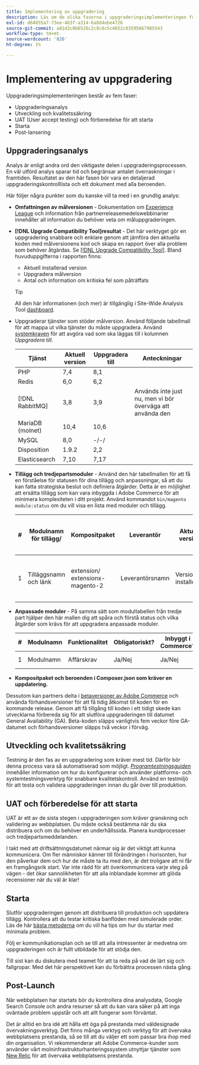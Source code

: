 ```yaml
---
title: Implementering av uppgradering
description: Läs om de olika faserna i uppgraderingsimplementeringen för Adobe Commerce-projekt.
exl-id: d64855a7-73ee-463f-a314-6a8d4ebe4726
source-git-commit: a81d2c0b6526c2c8c8c5c4652c83595667985543
workflow-type: tm+mt
source-wordcount: '826'
ht-degree: 1%

---
```


# Implementering av uppgradering

Uppgraderingsimplementeringen består av fem faser:

- Uppgraderingsanalys
- Utveckling och kvalitetssäkring
- UAT (User accept testing) och förberedelse för att starta
- Starta
- Post-lansering

## Uppgraderingsanalys

Analys är enligt andra ord den viktigaste delen i uppgraderingsprocessen. En väl utförd analys sparar tid och begränsar antalet överraskningar i framtiden. Resultatet av den här fasen bör vara en detaljerad uppgraderingskontrolllista och ett dokument med alla beroenden.

Här följer några punkter som du kanske vill ta med i en grundlig analys:

- **Omfattningen av målversionen** - Dokumentation om [Experience League](../../release/release-notes/overview.md) och information från partnerreleasemedelswebbinarier innehåller all information du behöver veta om måluppgraderingen.

- **[!DNL Upgrade Compatibility Tool]resultat** - Det här verktyget gör en uppgradering snabbare och enklare genom att jämföra den aktuella koden med målversionens kod och skapa en rapport över alla problem som behöver åtgärdas. Se [[!DNL Upgrade Compatibility Tool]](../upgrade-compatibility-tool/overview.md). Bland huvuduppgifterna i rapporten finns:

   - Aktuell installerad version
   - Uppgradera målversion
   - Antal och information om kritiska fel som påträffats

  >[!TIP]
  >
  >All den här informationen (och mer) är tillgänglig i Site-Wide Analysis Tool [dashboard](../../tools/site-wide-analysis-tool/dashboard.md).

- Uppgraderar tjänster som stöder målversion. Använd följande tabellmall för att mappa ut vilka tjänster du måste uppgradera. Använd [systemkraven](../../installation/system-requirements.md) för att avgöra vad som ska läggas till i kolumnen _Uppgradera till_.


  | Tjänst | Aktuell version | Uppgradera till | Anteckningar |
  |-----------------|-----------------|------------|----------------------------------------------------------|
  | PHP | 7,4 | 8,1 |                                                          |
  | Redis | 6,0 | 6,2 |                                                          |
  | [!DNL RabbitMQ] | 3,8 | 3,9 | Används inte just nu, men vi bör överväga att använda den |
  | MariaDB (molnet) | 10,4 | 10,6 |                                                          |
  | MySQL | 8,0 | -/-/ |                                                          |
  | Disposition | 1.9.2 | 2,2 |                                                          |
  | Elasticsearch | 7,10 | 7,17 |                                                          |

- **Tillägg och tredjepartsmoduler** - Använd den här tabellmallen för att få en förståelse för statusen för dina tillägg och anpassningar, så att du kan fatta strategiska beslut och definiera åtgärder. Detta är en möjlighet att ersätta tillägg som kan vara inbyggda i Adobe Commerce för att minimera komplexiteten i ditt projekt. Använd kommandot `bin/magento module:status` om du vill visa en lista med moduler och tillägg.

  | # | Modulnamn för tillägg/<br> | Kompositpaket | Leverantör | Aktuell version | Funktionalitet | Kompatibel med den senaste<br>Commerce-versionen? | Problem | Inbyggt i Commerce? | Åtgärd | Anteckningar |
  |---|-----------------------------|------------------------------------|-------------|-------------------|-----------------------|---------------------------------------------|--------------------------------------------------|---------------------|-------------------------|-------|
  | 1 | Tilläggsnamn och länk | extension/<br>extensionx-magento-2 | Leverantörsnamn | Version installerad | Affärskrav | Ja/Nej | Lista identifierade problem som uppstår med det här tillägget | Ja/Nej | Behåll/Ersätt/<br>Ta bort |       |

- **Anpassade moduler** - På samma sätt som modultabellen från tredje part hjälper den här mallen dig att spåra och förstå status och vilka åtgärder som krävs för att uppgradera anpassade moduler.

  | # | Modulnamn | Funktionalitet | Obligatoriskt? | Inbyggt i Commerce? | Åtgärd | Anteckningar |
  |---|--------------|-----------------------|-----------|---------------------|---------------------|-------|
  | 1 | Modulnamn | Affärskrav | Ja/Nej | Ja/Nej | Behåll/Ersätt/Ta bort |       |

- **Kompositpaket och beroenden i Composer.json som kräver en uppdatering.**

Dessutom kan partners delta i [betaversioner av Adobe Commerce](../../release/beta.md) och använda förhandsversioner för att få tidig åtkomst till koden för en kommande release. Genom att få tillgång till koden i ett tidigt skede kan utvecklarna förbereda sig för att slutföra uppgraderingen till datumet General Availability (GA). Beta-koden släpps vanligtvis fem veckor före GA-datumet och förhandsversioner släpps två veckor i förväg.

## Utveckling och kvalitetssäkring

Testning är den fas av en uppgradering som kräver mest tid. Därför bör denna process vara så automatiserad som möjligt. _[Programtestningsguiden](https://developer.adobe.com/commerce/testing/guide/)_ innehåller information om hur du konfigurerar och använder plattforms- och systemtestningsverktyg för snabbare kvalitetskontroll. Använd en testmiljö för att testa och validera uppgraderingen innan du går över till produktion.

## UAT och förberedelse för att starta

UAT är ett av de sista stegen i uppgraderingen som kräver granskning och validering av webbplatsen. Du måste också bestämma när du ska distribuera och om du behöver en underhållssida. Planera kundprocesser och tredjepartsmeddelanden.

I takt med att driftsättningsdatumet närmar sig är det viktigt att kunna kommunicera. Om fler människor känner till förändringen i horisonten, hur den påverkar dem och hur de måste ta itu med den, är det troligare att ni får en framgångsrik start. Var inte rädd för att överkommunicera varje steg på vägen - det ökar sannolikheten för att alla inblandade kommer att glöda recensioner när du väl är klar!

## Starta

Slutför uppgraderingen genom att distribuera till produktion och uppdatera tillägg. Kontrollera att du testar kritiska banflöden med simulerade order. Läs de här [bästa metoderna](../prepare/best-practices.md) om du vill ha tips om hur du startar med minimala problem.

Följ er kommunikationsplan och se till att alla intressenter är medvetna om uppgraderingen och är fullt utbildade för att stödja den.

Till sist kan du diskutera med teamet för att ta reda på vad de lärt sig och fallgropar. Med det här perspektivet kan du förbättra processen nästa gång.

## Post-Launch

När webbplatsen har startats bör du kontrollera dina analysdata, Google Search Console och andra resurser så att du kan vara säker på att inga oväntade problem uppstår och att allt fungerar som förväntat.

Det är alltid en bra idé att hålla ett öga på prestanda med väldesignade övervakningsverktyg. Det finns många verktyg och verktyg för att övervaka webbplatsens prestanda, så se till att du väljer ett som passar bra ihop med din organisation. Vi rekommenderar att Adobe Commerce-kunder som använder vårt molninfrastrukturhanteringssystem utnyttjar tjänster som [New Relic](https://experienceleague.adobe.com/docs/commerce-cloud-service/user-guide/monitor/new-relic/new-relic-service.html?lang=sv-SE) för att övervaka webbplatsens prestanda.
